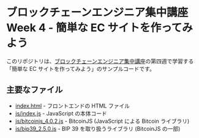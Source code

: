 ブロックチェーンエンジニア集中講座 Week 4 - 簡単な EC サイトを作ってみよう
==========================================================================

このリポジトリは、[ブロックチェーンエンジニア集中講座](https://www.blockchain-edu.jp/)の第四週で学習する「簡単な EC サイトを作ってみよう」のサンプルコードです。

主要なファイル
--------------

- [index.html](index.html) - フロントエンドの HTML ファイル
- [js/index.js](js/index.js) - JavaScript の本体コード
- [js/bitcoinjs_4.0.2.js](js/bitcoinjs_4.0.2.js) - BitcoinJS (JavaScript による Bitcoin ライブラリ)
- [js/bip39_2.5.0.js](js/bip39_2.5.0.js) - BIP 39 を取り扱うライブラリ (BitcoinJS の一部)

